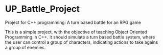 # UP_Battle_Project
Project for C++ programming: A turn based battle for an RPG game

This is a simple project, with the objective of teaching Object Oriented Programming in C++.
It should simulate a turn based battle system, where the user can control a group of characters,
indicating actions to take agains a group of enemies.
